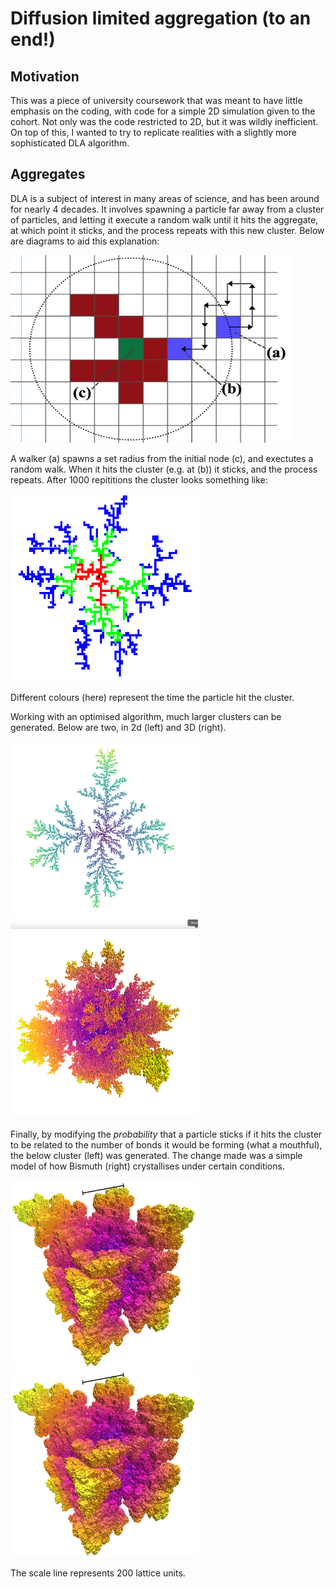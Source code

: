 <h1>Diffusion limited aggregation (to an end!)</h1>

<h2>Motivation</h2>
This was a piece of university coursework that was meant to have little emphasis on the coding, with code for a simple 2D simulation given to the cohort.
Not only was the code restricted to 2D, but it was wildly inefficient. On top of this,
I wanted to try to replicate realities with a slightly more sophisticated DLA algorithm.

<h2>Aggregates</h2>

DLA is a subject of interest in many areas of science, and has been around for nearly 4 decades. It involves spawning a particle far away from a cluster of particles, and letting it
execute a random walk until it hits the aggregate, at which point it sticks, and the process repeats with this new cluster. Below are diagrams to aid this explanation:

<img src="Diagram.png" style="width:450px;height:300px;">

A walker (a) spawns a set radius from the initial node (c), and exectutes a random walk. When it hits the cluster (e.g. at (b)) it sticks, and the process repeats. After 1000 repititions the cluster looks something like:

<img src="1kDLA.png" style="width:300px;height:300px;">

Different colours (here) represent the time the particle hit the cluster.

Working with an optimised algorithm, much larger clusters can be generated. Below are two, in 2d (left) and 3D (right).

<img src="2D-Branchy.png" style="width:300px;height:300px;"> <img src="3D-Branchy.png" style="width:300px;height:300px;">

Finally, by modifying the <i>probability</i> that a particle sticks if it hits the cluster to be related to the number of bonds it would be forming (what a mouthful), the below cluster (left) was generated. The change made was a simple model of how Bismuth (right) crystallises under certain conditions.

<img src="Cubic.png" style="width:300px;height:300px;"> <img src="Cubic.png" style="width:300px;height:300px;">

The scale line represents 200 lattice units.
